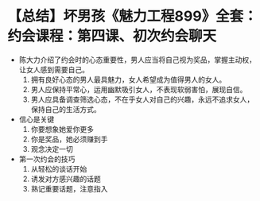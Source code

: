 # 【总结】坏男孩《魅力工程899》全套：约会课程：第四课、初次约会聊天

-   陈大力介绍了约会时的心态重要性，男人应当将自己视为奖品，掌握主动权，让女人感到需要自己。
    1.  拥有良好心态的男人最具魅力，女人希望成为值得男人的女人。
    2.  男人应保持平常心，运用幽默吸引女人，不表现软弱害怕，展现自信。
    3.  男人应具备调查筛选心态，不在乎女人对自己的兴趣，永远不追求女人，保持自己的生活方式。
-   信心是关键
    1.  你要想象她爱你更多
    2.  你是奖品，她必须赚到手
    3.  观念决定一切
-   第一次约会的技巧
    1.  从轻松的谈话开始
    2.  诱发对方感兴趣的话题
    3.  熟记重要话题，注意指入
